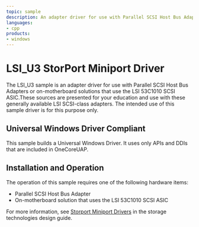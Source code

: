 ```yaml
---
topic: sample
description: An adapter driver for use with Parallel SCSI Host Bus Adapters or on-motherboard solutions that use the LSI 53C1010 SCSI ASIC.
languages:
- cpp
products:
- windows
---
```


<!---
    name: LSI_U3 StorPort Miniport Driver
    platform: WDM
    language: cpp
    category: Storage
    description: An adapter driver for use with Parallel SCSI Host Bus Adapters or on-motherboard solutions that use the LSI 53C1010 SCSI ASIC.
    samplefwlink: http://go.microsoft.com/fwlink/p/?LinkId=617982
--->

# LSI\_U3 StorPort Miniport Driver

The LSI\_U3 sample is an adapter driver for use with Parallel SCSI Host Bus Adapters or on-motherboard solutions that use the LSI 53C1010 SCSI ASIC.These sources are presented for your education and use with these generally available LSI SCSI-class adapters. The intended use of this sample driver is for this purpose only.

## Universal Windows Driver Compliant

This sample builds a Universal Windows Driver. It uses only APIs and DDIs that are included in OneCoreUAP.

## Installation and Operation

The operation of this sample requires one of the following hardware items:

- Parallel SCSI Host Bus Adapter
- On-motherboard solution that uses the LSI 53C1010 SCSI ASIC

For more information, see [Storport Miniport Drivers](http://msdn.microsoft.com/en-us/library/windows/hardware/ff567562) in the storage technologies design guide.